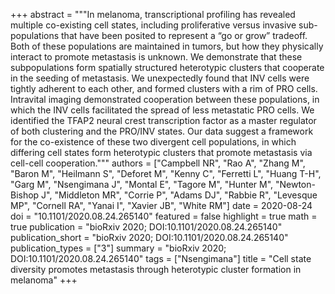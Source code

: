 +++
abstract = """In melanoma, transcriptional profiling has revealed multiple co-existing cell states, including proliferative versus invasive sub-populations that have been posited to represent a “go or grow” tradeoff. Both of these populations are maintained in tumors, but how they physically interact to promote metastasis is unknown. We demonstrate that these subpopulations form spatially structured heterotypic clusters that cooperate in the seeding of metastasis. We unexpectedly found that INV cells were tightly adherent to each other, and formed clusters with a rim of PRO cells. Intravital imaging demonstrated cooperation between these populations, in which the INV cells facilitated the spread of less metastatic PRO cells. We identified the TFAP2 neural crest transcription factor as a master regulator of both clustering and the PRO/INV states. Our data suggest a framework for the co-existence of these two divergent cell populations, in which differing cell states form heterotypic clusters that promote metastasis via cell-cell cooperation."""
authors = ["Campbell NR", "Rao A", "Zhang M", "Baron M", "Heilmann S", "Deforet M", "Kenny C", "Ferretti L", "Huang T-H", "Garg M", "Nsengimana J", "Montal E", "Tagore M", "Hunter M", "Newton-Bishop J", "Middleton MR", "Corrie P", "Adams DJ", "Rabbie R", "Levesque MP", "Cornell RA", "Yanai I", "Xavier JB", "White RM"]
date = 2020-08-24
doi = "10.1101/2020.08.24.265140"
featured = false
highlight = true
math = true
publication = "bioRxiv 2020; DOI:10.1101/2020.08.24.265140"
publication_short = "bioRxiv 2020; DOI:10.1101/2020.08.24.265140"
publication_types = ["3"]
summary = "bioRxiv 2020; DOI:10.1101/2020.08.24.265140"
tags = ["Nsengimana"]
title = "Cell state diversity promotes metastasis through heterotypic cluster formation in melanoma"
+++
